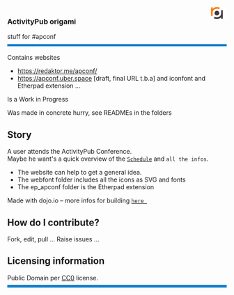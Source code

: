 
<img src="https://raw.githubusercontent.com/redaktor/style/master/assets/readme/logo.png" width="36" height="auto" align="right">

### ActivityPub origami
stuff for #apconf<br>
[![-](https://raw.githubusercontent.com/redaktor/style/master/assets/readme/lineBlue.png)](#)<br>

Contains websites
- https://redaktor.me/apconf/
- https://apconf.uber.space [draft, final URL t.b.a]
and iconfont and Etherpad extension …

Is a Work in Progress

Was made in concrete hurry, see READMEs in the folders

## Story

A user attends the ActivityPub Conference. <br>
Maybe he want's a quick overview of the [`Schedule`](https://redaktor.me/apconf/) and `all the infos`. <br>

- The website can help to get a general idea.
- The webfont folder includes all the icons as SVG and fonts
- The ep_apconf folder is the Etherpad extension

Made with dojo.io – more infos for building [`here `](https://v5.dojo.io)

## How do I contribute?

Fork, edit, pull ...
Raise issues ...


## Licensing information

Public Domain per [CC0](https://creativecommons.org/publicdomain/zero/1.0/) license.
[![-](https://raw.githubusercontent.com/redaktor/style/master/assets/readme/lineBlue.png)](#)
